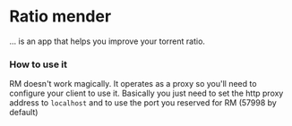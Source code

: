 Ratio mender 
============
... is an app that helps you improve your torrent ratio.

### How to use it
RM doesn't work magically. It operates as a proxy so you'll need to configure your client to use it. Basically you just need to set the http proxy address to `localhost` and to use the port you reserved for RM (57998 by default)


